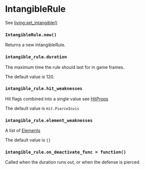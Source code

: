# IntangibleRule

See [living:set_intangible()](/client/lua-api/entity-api/living#livingset_intangibleintangible-intangible_rule)

### `IntangibleRule.new()`

Returns a new IntangibleRule.

### `intangible_rule.duration`

The maximum time the rule should last for in game frames.

The default value is 120.

### `intangible_rule.hit_weaknesses`

Hit flags combined into a single value see [HitProps](/client/lua-api/attack-api/hit-props)

The default value is `Hit.PierceInvis`

### `intangible_rule.element_weaknesses`

A list of [Elements](/client/lua-api/attack-api/hit-props#element)

The default value is `{}`

### `intangible_rule.on_deactivate_func = function()`

Called when the duration runs out, or when the defense is pierced.
